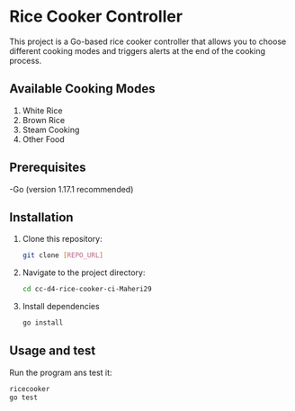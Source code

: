# Rice Cooker Controller

This project is a Go-based rice cooker controller that allows you to choose different cooking modes and triggers alerts at the end of the cooking process.

## Available Cooking Modes

1. White Rice
2. Brown Rice
3. Steam Cooking
4. Other Food

## Prerequisites

-Go (version 1.17.1 recommended)

## Installation

1. Clone this repository:
   ```bash
   git clone [REPO_URL]
2. Navigate to the project directory:
   ```bash
   cd cc-d4-rice-cooker-ci-Maheri29
3. Install dependencies
   ```bash
   go install
   
## Usage and test
Run the program ans test it:
   ```bash
   ricecooker
   go test



